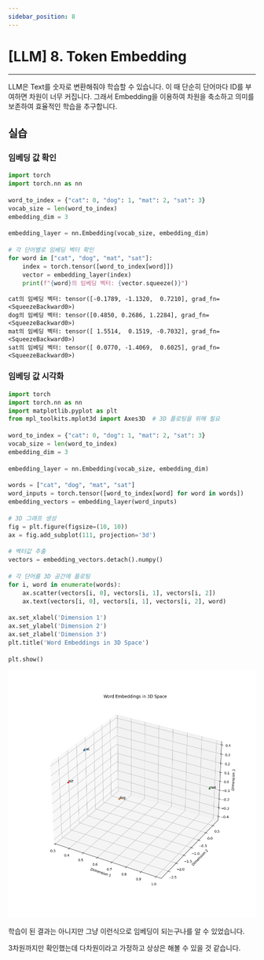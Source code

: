 ```yaml
---
sidebar_position: 8
---
```


# [LLM] 8. Token Embedding
---

LLM은 Text를 숫자로 변환해줘야 학습할 수 있습니다. 이 때 단순히 단어마다 ID를 부여하면 차원이 너무 커집니다. 그래서 Embedding을 이용하여 차원을 축소하고 의미를 보존하여 효율적인 학습을 추구합니다.

## 실습

### 임베딩 값 확인

```python
import torch 
import torch.nn as nn 

word_to_index = {"cat": 0, "dog": 1, "mat": 2, "sat": 3} 
vocab_size = len(word_to_index)
embedding_dim = 3

embedding_layer = nn.Embedding(vocab_size, embedding_dim) 

# 각 단어별로 임베딩 벡터 확인
for word in ["cat", "dog", "mat", "sat"]:
    index = torch.tensor([word_to_index[word]])
    vector = embedding_layer(index)
    print(f"{word}의 임베딩 벡터: {vector.squeeze()}")
```

```text
cat의 임베딩 벡터: tensor([-0.1789, -1.1320,  0.7210], grad_fn=<SqueezeBackward0>)
dog의 임베딩 벡터: tensor([0.4850, 0.2686, 1.2284], grad_fn=<SqueezeBackward0>)
mat의 임베딩 벡터: tensor([ 1.5514,  0.1519, -0.7032], grad_fn=<SqueezeBackward0>)
sat의 임베딩 벡터: tensor([ 0.0770, -1.4069,  0.6025], grad_fn=<SqueezeBackward0>)
```

### 임베딩 값 시각화

```python
import torch 
import torch.nn as nn 
import matplotlib.pyplot as plt
from mpl_toolkits.mplot3d import Axes3D  # 3D 플로팅을 위해 필요

word_to_index = {"cat": 0, "dog": 1, "mat": 2, "sat": 3} 
vocab_size = len(word_to_index)
embedding_dim = 3

embedding_layer = nn.Embedding(vocab_size, embedding_dim) 

words = ["cat", "dog", "mat", "sat"]
word_inputs = torch.tensor([word_to_index[word] for word in words])
embedding_vectors = embedding_layer(word_inputs)

# 3D 그래프 생성
fig = plt.figure(figsize=(10, 10))
ax = fig.add_subplot(111, projection='3d')

# 벡터값 추출
vectors = embedding_vectors.detach().numpy()

# 각 단어를 3D 공간에 플로팅
for i, word in enumerate(words):
    ax.scatter(vectors[i, 0], vectors[i, 1], vectors[i, 2])
    ax.text(vectors[i, 0], vectors[i, 1], vectors[i, 2], word)

ax.set_xlabel('Dimension 1')
ax.set_ylabel('Dimension 2')
ax.set_zlabel('Dimension 3')
plt.title('Word Embeddings in 3D Space')

plt.show()
```

![alt text](./img/8/Figure_1.png)

학습이 된 결과는 아니지만 그냥 이런식으로 임베딩이 되는구나를 알 수 있었습니다.

3차원까지만 확인했는데 다차원이라고 가정하고 상상은 해볼 수 있을 것 같습니다.